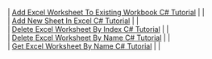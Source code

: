 | [Add Excel Worksheet To Existing Workbook C# Tutorial](./add-excel-worksheet-to-existing-workbook-csharp-tutorial/) |  |  
| [Add New Sheet In Excel C# Tutorial](./add-new-sheet-in-excel-csharp-tutorial/) |  |  
| [Delete Excel Worksheet By Index C# Tutorial](./delete-excel-worksheet-by-index-csharp-tutorial/) |  |  
| [Delete Excel Worksheet By Name C# Tutorial](./delete-excel-worksheet-by-name-csharp-tutorial/) |  |  
| [Get Excel Worksheet By Name C# Tutorial](./get-excel-worksheet-by-name-csharp-tutorial/) |  |  
